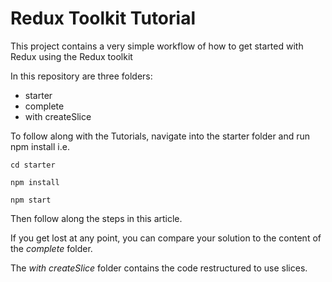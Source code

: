 # Redux Toolkit Tutorial

This project contains a very simple workflow of how to get started with Redux using the Redux toolkit

In this repository are three folders:

- starter
- complete
- with createSlice

To follow along with the Tutorials, navigate into the starter folder and run npm install i.e.

```
cd starter

npm install

npm start
```

Then follow along the steps in this article.

If you get lost at any point, you can compare your solution to the content of the _complete_ folder.

The _with createSlice_ folder contains the code restructured to use slices.
